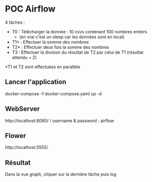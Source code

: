 # POC Airflow

4 tâches :
- T0 : Télécharger la donnée : 10 csvs contenant 100 nombres entiers
    - (en vrai c'est un sleep car les données sont en local)   
- T1* : Effectuer la somme des nombres
- T2* : Effectuer deux fois la somme des nombres
- T3 : Effectuer la division du résultat de T2 par celui de T1 (résultat attendu = 2)

*T1 et T2 sont effectuées en parallèle

## Lancer l'application
docker-compose -f docker-compose.yaml up -d

## WebServer
http://localhost:8080/ / username & password : airflow

## Flower 
http://localhost:5555/

## Résultat
Dans la vue graph, cliquer sur la dernière tâche puis log
